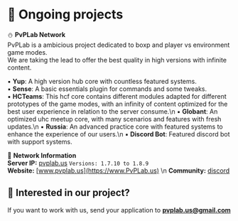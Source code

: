 # 🎃 Ongoing projects  
  
⛄ **PvPLab Network**  
PvPLab is a ambicious project dedicated to boxp and player vs environment game modes.  
We are taking the lead to offer the best quality in high versions with infinite content.  

▪︎ **Yup**: A high version hub core with countless featured systems.  
▪︎ **Sense**: A basic essentials plugin for commands and some tweaks.   
▪︎ **HCTeams**: This hcf core contains different modules adapted for different prototypes of the game modes, with an infinity of content optimized for the best user experience in relation to the server consume.\n
▪︎ **Globant**: An optimized uhc meetup core, with many scenarios and features with fresh updates.\n
▪︎ **Russia**: An advanced practice core with featured systems to enhance the experience of our users.\n
▪︎ **Discord Bot**: Featured discord bot with support systems.  

📑 **Network Information**  
**Server IP:** [pvplab.us](https://namemc.com/search?q=PvPLab.us) `Versions: 1.7.10 to 1.8.9`  
**Website:** [www.pvplab.us](https://www.PvPLab.us) \n
**Community:** [discord](https://discord.gg/hcfaction)

## **💼 Interested in our project?**  
If you want to work with us, send your application to **pvplab.us@gmail.com**
